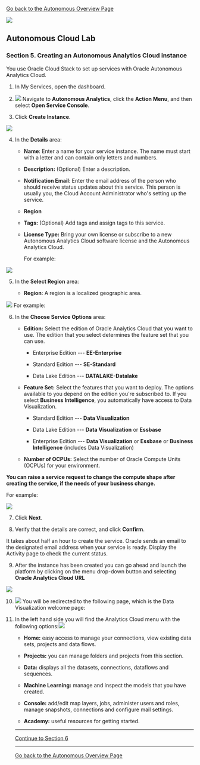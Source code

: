 [Go back to the Autonomous Overview Page](readme.md)

![](../common/images/customer.logo2.png)
## Autonomous Cloud Lab ##
### Section 5. Creating an Autonomous Analytics Cloud instance ###


You use Oracle Cloud Stack to set up services with Oracle Autonomous
Analytics Cloud.

1.  In My Services, open the dashboard.

2.  ![](./media/image51.jpeg)
    Navigate to **Autonomous Analytics**,
    click the **Action Menu**, and then select **Open Service Console**.

3.  Click **Create Instance**.

![](./media/image52.jpeg)

4.  In the **Details** area:

    -   **Name**: Enter a name for your service instance. The name must
        start with a letter and can contain only letters and numbers.

    -   **Description:** (Optional) Enter a description.

    -   **Notification Email**: Enter the email address of the person
        who should receive status updates about this service. This
        person is usually you, the Cloud Account Administrator who's
        setting up the service.

    -   **Region**

    -   **Tags:** (Optional) Add tags and assign tags to this service.

    -   **License Type:** Bring your own license or subscribe to a new
        Autonomous Analytics Cloud software license and the Autonomous
        Analytics Cloud.

        For example:

 ![](./media/image53.png)


5.  In the **Select Region** area:

    -   **Region**: A region is a localized geographic area.

![](./media/image54.jpeg)
        For example:


6.  In the **Choose Service Options** area:

    -   **Edition:** Select the edition of Oracle Analytics Cloud that
        you want to use. The edition that you select determines the
        feature set that you can use.

        -   Enterprise Edition --- **EE-Enterprise**

        -   Standard Edition --- **SE-Standard**

        -   Data Lake Edition --- **DATALAKE-Datalake**

    -   **Feature Set:** Select the features that you want to deploy.
        The options available to you depend on the edition you're
        subscribed to. If you select **Business Intelligence**, you
        automatically have access to Data Visualization.

        -   Standard Edition --- **Data Visualization**

        -   Data Lake Edition --- **Data Visualization** or **Essbase**

        -   Enterprise Edition --- **Data
            Visualization** or **Essbase** or **Business
            Intelligence** (includes Data Visualization)

    -   **Number of OCPUs:** Select the number of Oracle Compute Units
        (OCPUs) for your environment.

**You can raise a service request to change the compute shape after creating the service, if the needs of your business change.**

 For example:

![](./media/image55.png)

7.  Click **Next**.

8.  Verify that the details are correct, and click **Confirm**.

It takes about half an hour to create the service. Oracle sends an email
to the designated email address when your service is ready. Display the
Activity page to check the current status. 

9.  After the instance has been created you can go ahead and launch the
    platform by clicking on the menu drop-down button and selecting
    **Oracle Analytics Cloud URL**

![](./media/image56.png)

10. ![](./media/image57.png)
    You will be redirected to the
    following page, which is the Data Visualization welcome page:

11. In the left hand side you will find the Analytics Cloud menu with
    the following
    options:![](./media/image58.png)

    -   **Home:** easy access to manage your connections, view existing
        data sets, projects and data flows.

    -   **Projects:** you can manage folders and projects from this
        section.

    -   **Data:** displays all the datasets, connections, dataflows and
        sequences.

    -   **Machine Learning:** manage and inspect the models that you
        have created.

    -   **Console:** add/edit map layers, jobs, administer users and
        roles, manage snapshots, connections and configure mail
        settings.

    -   **Academy:** useful resources for getting started.


    ---

    [Continue to Section 6](Section6.md)

    ---
    [Go back to the Autonomous Overview Page](readme.md)
